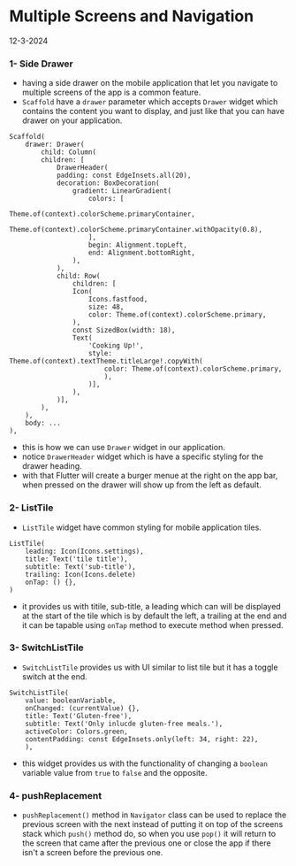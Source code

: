 # Multiple Screens and Navigation
12-3-2024

### 1- Side Drawer
* having a side drawer on the mobile application that let you navigate to multiple screens of the app is a common feature.
* `Scaffold` have a `drawer` parameter which accepts `Drawer` widget which contains the content you want to display, and just like that you can have drawer on your application.
```
Scaffold(
    drawer: Drawer(
        child: Column(
        children: [
            DrawerHeader(
            padding: const EdgeInsets.all(20),
            decoration: BoxDecoration(
                gradient: LinearGradient(
                    colors: [
                        Theme.of(context).colorScheme.primaryContainer,
                        Theme.of(context).colorScheme.primaryContainer.withOpacity(0.8),
                    ], 
                    begin: Alignment.topLeft, 
                    end: Alignment.bottomRight,
                ),
            ),
            child: Row(
                children: [
                Icon(
                    Icons.fastfood,
                    size: 48,
                    color: Theme.of(context).colorScheme.primary,
                ),
                const SizedBox(width: 18),
                Text(
                    'Cooking Up!',
                    style: Theme.of(context).textTheme.titleLarge!.copyWith(
                        color: Theme.of(context).colorScheme.primary,
                        ),
                    )],
                ),
            )],
        ),
    ),
    body: ...
),

```
* this is how we can use `Drawer` widget in our application.
* notice `DrawerHeader` widget which is have a specific styling for the drawer heading.
* with that Flutter will create a burger menue at the right on the app bar, when pressed on the drawer will show up from the left as default.

### 2- ListTile
* `ListTile` widget have common styling for mobile application tiles.
```
ListTile(
    leading: Icon(Icons.settings),
    title: Text('tile title'),
    subtitle: Text('sub-title'),
    trailing: Icon(Icons.delete)
    onTap: () {},
)
```
* it provides us with titile, sub-title, a leading which can will be displayed at the start of the tile which is by default the left, a trailing at the end and it can be tapable using `onTap` method to execute method when pressed.

### 3- SwitchListTile
* `SwitchListTile` provides us with UI similar to list tile but it has a toggle switch at the end.
```
SwitchListTile(
    value: booleanVariable,
    onChanged: (currentValue) {},
    title: Text('Gluten-free'),
    subtitle: Text('Only inlucde gluten-free meals.'),
    activeColor: Colors.green,
    contentPadding: const EdgeInsets.only(left: 34, right: 22),
    ),
```
* this widget provides us with the functionality of changing a `boolean` variable value from `true` to `false` and the opposite.

### 4- pushReplacement
* `pushReplacement()` method in `Navigator` class can be used to replace the previous screen with the next instead of putting it on top of the screens stack which `push()` method do, so when you use `pop()` it will return to the screen that came after the previous one or close the app if there isn't a screen before the previous one.
